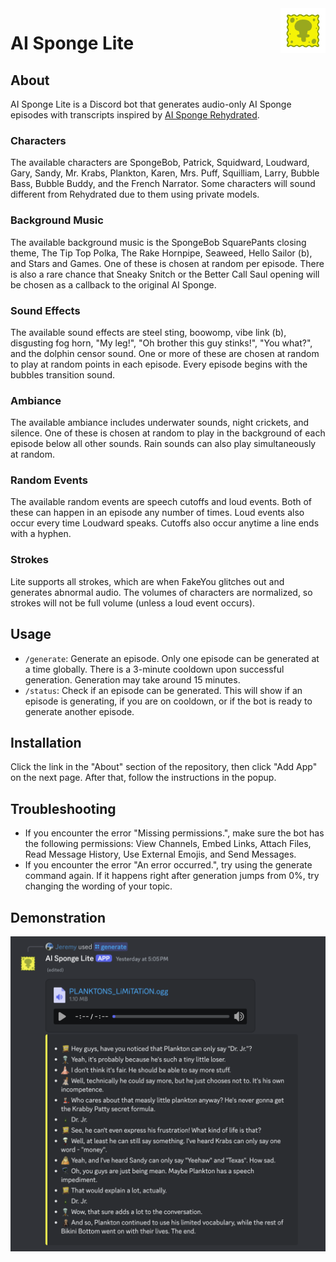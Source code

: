 <img src="img/Logo.gif" alt="Logo" title="Logo" align="right" width="72" height="72" />

# AI Sponge Lite

## About

AI Sponge Lite is a Discord bot that generates audio-only AI Sponge episodes with transcripts inspired by 
[AI Sponge Rehydrated](https://aisponge.riskivr.com/).

### Characters

The available characters are SpongeBob, Patrick, Squidward, Loudward, Gary, Sandy, Mr. Krabs, Plankton, Karen,
Mrs. Puff, Squilliam, Larry, Bubble Bass, Bubble Buddy, and the French Narrator. Some characters will sound different 
from Rehydrated due to them using private models.

### Background Music

The available background music is the SpongeBob SquarePants closing theme, The Tip Top Polka, The Rake Hornpipe, 
Seaweed, Hello Sailor (b), and Stars and Games. One of these is chosen at random per episode. There is also a rare 
chance that Sneaky Snitch or the Better Call Saul opening will be chosen as a callback to the original AI Sponge.

### Sound Effects

The available sound effects are steel sting, boowomp, vibe link (b), disgusting fog horn, "My leg!", "Oh brother this 
guy stinks!", "You what?", and the dolphin censor sound. One or more of these are chosen at random to play at random 
points in each episode. Every episode begins with the bubbles transition sound. 

### Ambiance

The available ambiance includes underwater sounds, night crickets, and silence. One of these is chosen at random to play
in the background of each episode below all other sounds. Rain sounds can also play simultaneously at random.

### Random Events

The available random events are speech cutoffs and loud events. Both of these can happen in an episode any number of
times. Loud events also occur every time Loudward speaks. Cutoffs also occur anytime a line ends with a hyphen.

### Strokes

Lite supports all strokes, which are when FakeYou glitches out and generates abnormal audio. The volumes of characters
are normalized, so strokes will not be full volume (unless a loud event occurs).

## Usage

- `/generate`: Generate an episode. Only one episode can be generated at a time globally. There is a 3-minute cooldown
  upon successful generation. Generation may take around 15 minutes.
- `/status`: Check if an episode can be generated. This will show if an episode is generating, if you are on cooldown,
  or if the bot is ready to generate another episode.

## Installation

Click the link in the "About" section of the repository, then click "Add App" on the next page. After that, follow the
instructions in the popup.

## Troubleshooting

- If you encounter the error "Missing permissions.", make sure the bot has the following permissions: View
  Channels, Embed Links, Attach Files, Read Message History, Use External Emojis, and Send Messages.
- If you encounter the error "An error occurred.", try using the generate command again. If it happens right
  after generation jumps from 0%, try changing the wording of your topic.

## Demonstration

![Output](img/output.png)
